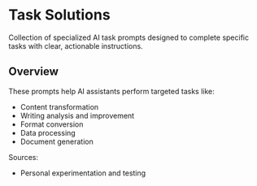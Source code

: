 # Task Solutions

Collection of specialized AI task prompts designed to complete specific tasks with clear, actionable instructions.

## Overview
These prompts help AI assistants perform targeted tasks like:
- Content transformation
- Writing analysis and improvement 
- Format conversion
- Data processing
- Document generation


Sources:
- Personal experimentation and testing
